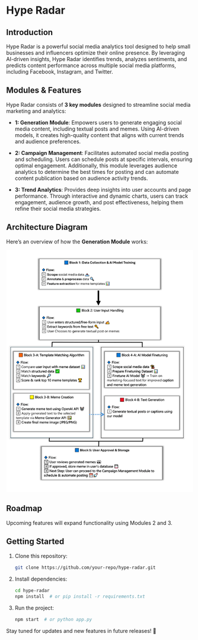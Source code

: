 # Hype Radar

## Introduction

Hype Radar is a powerful social media analytics tool designed to help small businesses and influencers optimize their online presence. By leveraging AI-driven insights, Hype Radar identifies trends, analyzes sentiments, and predicts content performance across multiple social media platforms, including Facebook, Instagram, and Twitter.

## Modules & Features

Hype Radar consists of **3 key modules** designed to streamline social media marketing and analytics:

- **1: Generation Module**: Empowers users to generate engaging social media content, including textual posts and memes. Using AI-driven models, it creates high-quality content that aligns with current trends and audience preferences.

- **2: Campaign Management**: Facilitates automated social media posting and scheduling. Users can schedule posts at specific intervals, ensuring optimal engagement. Additionally, this module leverages audience analytics to determine the best times for posting and can automate content publication based on audience activity trends.

- **3: Trend Analytics**: Provides deep insights into user accounts and page performance. Through interactive and dynamic charts, users can track engagement, audience growth, and post effectiveness, helping them refine their social media strategies.

## Architecture Diagram

Here’s an overview of how the **Generation Module** works:

![Hype Radar Diagram](assets/diagram-1.png)

## Roadmap

Upcoming features will expand functionality using Modules 2 and 3.

## Getting Started

1. Clone this repository:
   ```sh
   git clone https://github.com/your-repo/hype-radar.git
   ```
2. Install dependencies:
   ```sh
   cd hype-radar
   npm install  # or pip install -r requirements.txt
   ```
3. Run the project:
   ```sh
   npm start  # or python app.py
   ```

Stay tuned for updates and new features in future releases! 🚀
